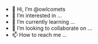 - 👋 Hi, I’m @owlcomets
- 👀 I’m interested in ...
- 🌱 I’m currently learning ...
- 💞️ I’m looking to collaborate on ...
- 📫 How to reach me ...

<!---
owlcomets/owlcomets is a ✨ special ✨ repository because its `README.md` (this file) appears on your GitHub profile.
You can click the Preview link to take a look at your changes.
--->
